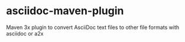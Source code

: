 asciidoc-maven-plugin
=====================

Maven 3x plugin to convert AsciiDoc text files to other file formats with asciidoc or a2x
